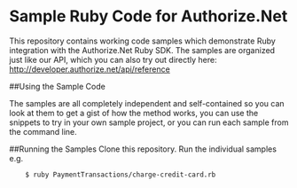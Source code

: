 # Sample Ruby Code for Authorize.Net
This repository contains working code samples which demonstrate Ruby integration with the Authorize.Net Ruby SDK.
The samples are organized just like our API, which you can also try out directly here: http://developer.authorize.net/api/reference


##Using the Sample Code

The samples are all completely independent and self-contained so you can look at them to get a gist of how the method works, you can use the snippets to try in your own sample project, or you can run each sample from the command line.

##Running the Samples
Clone this repository.
Run the individual samples e.g. 
````
    $ ruby PaymentTransactions/charge-credit-card.rb 
````

